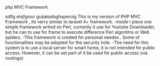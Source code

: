 ﻿php MVC Framework 

sdlfg elsjfgiour guijakpdsghaperuig
This is my version of PHP MVC Framework , its verry similar to laravel 4+ framework.
 -inside i place one simple framework writed on Perl, currently it use for Youtube Downloader, but he can to use for frame to execute difference Perl algoritms or Web spiders. 
 -This framework is created for personal needes . Some of functionalities may be adopted for the security hole. 
 -Тhe need for this system is to use a local server for smart home, it is not intended for public access. However, it can be set part of it be used for public access (via routings)
